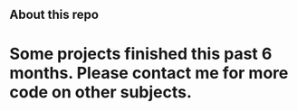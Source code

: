 ## About this repo
# Some projects finished this past 6 months. Please contact me for more code on other subjects.
